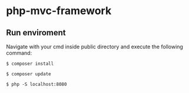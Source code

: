 # php-mvc-framework

## Run enviroment
Navigate with your cmd inside public directory and execute the following command:

    $ composer install

    $ composer update

    $ php -S localhost:8080

    